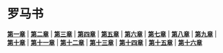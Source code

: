 # 罗马书
 **[第一章](圣经/圣经(吕振中译本)/lzz/520/001.md)** |
 **[第二章](圣经/圣经(吕振中译本)/lzz/520/002.md)** |
 **[第三章](圣经/圣经(吕振中译本)/lzz/520/003.md)** |
 **[第四章](圣经/圣经(吕振中译本)/lzz/520/004.md)** |
 **[第五章](圣经/圣经(吕振中译本)/lzz/520/005.md)** |
 **[第六章](圣经/圣经(吕振中译本)/lzz/520/006.md)** |
 **[第七章](圣经/圣经(吕振中译本)/lzz/520/007.md)** |
 **[第八章](圣经/圣经(吕振中译本)/lzz/520/008.md)** |
 **[第九章](圣经/圣经(吕振中译本)/lzz/520/009.md)** |
 **[第十章](圣经/圣经(吕振中译本)/lzz/520/010.md)** |
 **[第十一章](圣经/圣经(吕振中译本)/lzz/520/011.md)** |
 **[第十二章](圣经/圣经(吕振中译本)/lzz/520/012.md)** |
 **[第十三章](圣经/圣经(吕振中译本)/lzz/520/013.md)** |
 **[第十四章](圣经/圣经(吕振中译本)/lzz/520/014.md)** |
 **[第十五章](圣经/圣经(吕振中译本)/lzz/520/015.md)** |
 **[第十六章](圣经/圣经(吕振中译本)/lzz/520/016.md)**